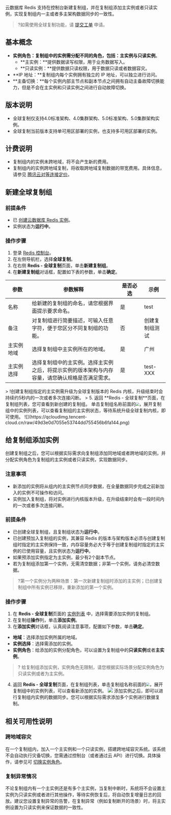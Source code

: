 云数据库 Redis 支持在控制台新建复制组，并在复制组添加主实例或者只读实例，实现复制组内一主或者多主架构数据同步的一致性。 

>?如需使用全球复制功能，请 [提交工单](https://console.cloud.tencent.com/workorder/category) 申请。

## 基本概念
- **实例角色：**复制组中的实例需分配不同的角色，包括：**主实例**与**只读实例**。
  - **主实例：**提供数据读写权限，用于业务数据写入。
  - **只读实例：**提供数据只读权限，用于数据只读或者数据容灾。
- **IP 地址：**复制组内每个实例拥有独立的 IP 地址，可以独立进行访问。
- **主备切换：**每个实例内部主节点和副本节点之间拥有自动主备故障切换能力，但是不会在主实例和只读实例之间进行自动故障切换。

## 版本说明
- 全球复制仅支持4.0标准架构、4.0集群架构、5.0标准架构、5.0集群架构实例。
- 全球复制当前版本支持单可用区部署的实例，也支持多可用区部署的实例。

## 计费说明
- 复制组内的实例未跨地域，将不会产生新的费用。
- 复制组内的实例跨地域复制，将收取跨地域复制数据的带宽费用。具体信息，请参见 [腾讯云对等连接定价](https://cloud.tencent.com/document/product/553/18833)。

## 新建全球复制组
### 前提条件
- 已 [创建云数据库 Redis 实例](https://cloud.tencent.com/document/product/239/30871)。
- 实例状态为**运行中**。 

### 操作步骤
1. 登录 [Redis 控制台](https://console.cloud.tencent.com/redis)。
2. 在左侧导航栏，选择**全球复制**。
3. 在右侧 **Redis - 全球复制**页面，单击**新建复制组**。
4. 在**新建复制组**对话框，配置如下表的参数，单击**确定**。
<table width="100">
<thead><tr><th width="15%">参数</th><th width="55%">参数解释</th><th width="15%">是否必选</th><th width="15%">示例</th></tr></thead>
<tbody>
<tr>
<td>名称</td>
<td>给新建的复制组的命名，请您根据界面提示要求命名。</td>
<td>是</td>
<td>test</td></tr>
<tr>
<td>备注</td>    
<td>对复制组进行简要描述，可输入任意字符，便于您区分不同复制组的功能。</td>
<td>否</td>
<td>创建复制组测试</td></tr>
<tr>
<td>主实例地域</td> 
<td>选择复制组中主实例所在的地域。</td>
<td>是</td>
<td>广州</td></tr>
<tr>
<td>主实例选择</td> 
<td>选择复制组中的主实例。选择主实例之后，将提示实例的版本架构与内存容量，请您确认规格是否满足需求。</td>
<td>是</td>
<td>test-XXX</td></tr>
</tbody></table>
> !创建复制组指定的主实例需升级为全球复制版本的 Redis 内核，升级结束时会持续约5秒内的一次或者多次连接闪断。
> 
5. 返回 **Redis - 全球复制**页面，在复制组列表，您可查看到新创建的复制组。
单击复制组名称前面的<img src="https://qcloudimg.tencent-cloud.cn/raw/3a815073e7ccf4206decf7b522a40ccd.png" style="zoom: 67%;" />，展开复制组中的实例列表，可以查看复制组的主实例状态，等待系统升级全球复制内核，即可使用。
![](https://qcloudimg.tencent-cloud.cn/raw/49d3e0d7055e53744dd755456b6fa144.png)

## 给复制组添加实例
创建复制组之后，您可以根据实际需求向复制组添加同地域或者跨地域的实例，并分配实例角色为复制组的主实例或者只读实例，实现数据同步。

### 注意事项
- 新添加的实例将从组内的主实例节点同步数据，在全量数据同步完成之前新加入的实例不可操作和访问。
- 实例加入复制组，将对实例进行内核版本升级，在升级结束时会有一段时间内的一次或者多次连接闪断。

### 前提条件
- 已创建全球复制组，且复制组状态为**运行中**。
- 已创建预加入复制组的实例，其兼容 Redis 的版本与架构版本必须与创建复制组时指定的主实例保持一致，内存容量务必大于等于创建复制组时指定的主实例的已使用容量，且实例状态为**运行中**。
- 如果预添加实例指定为主实例，最少有2个副本节点。
- 若为复制组添加第一个实例，无需清空数据；非第一个实例，请务必清空数据。
>?第一个实例分为两种场景：第一次新建复制组时添加的主实例；已创建复制组中所有实例已移除，重新添加的第一个实例。

### 操作步骤
1. 在 **Redis - 全球复制**页面的 [实例列表](https://console.cloud.tencent.com/redis/replication) 中，选择需要添加实例的复制组。
2. 在复制组**操作**列，单击**添加实例**。
3. 在**添加实例**对话框，认真阅读注意事项，配置如下参数，单击**确定**。
  - **地域**：选择添加实例所属的地域。
  - **实例选择**：选择需添加的实例。
  - **实例角色**：给添加的实例分配角色，可以设置为复制组中的**只读实例**或者**主实例**。
> ? 给复制组添加实例，实例角色无限制，请您根据实际场景分配实例角色为只读实例或者为主实例。
> 
4. 返回 **Redis - 全球复制**页面，在复制组列表，单击复制组名称前面的<img src="https://qcloudimg.tencent-cloud.cn/raw/3a815073e7ccf4206decf7b522a40ccd.png" style="zoom: 67%;" />，展开复制组中的实例列表，可以查看新添加的实例。
![](https://qcloudimg.tencent-cloud.cn/raw/893341b5299627bf0813d3d1354c79a7.png)
添加实例之后，即可以进行复制组内实例的数据同步。您可以根据实际需求添加多个实例进行数据复制。

## 相关可用性说明
### 跨地域容灾
在一个复制组内，加入一个主实例和一个只读实例，搭建跨地域容灾系统。该系统不会自动执行灾备切换，您需通过控制台（或者通过云 API）进行切换。具体操作，请参见可 [切换实例角色](https://cloud.tencent.com/document/product/239/67318#qhsljs)。

### 复制异常情况
不论复制组内有一个主实例还是有多个主实例，当复制中断时，系统将不会设置主实例为只读实例或者进行其他操作，等待实例恢复后，将自动恢复增量日志的回放。建议您设置复制异常的告警，在复制异常（例如复制断开的场景）时，将主实例设置为只读实例来保证数据的一致性。

